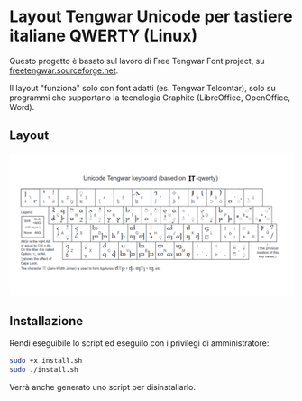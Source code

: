# Layout Tengwar Unicode per tastiere italiane QWERTY (Linux)

Questo progetto è basato sul lavoro di Free Tengwar Font project, su [freetengwar.sourceforge.net](freetengwar.sourceforge.net).

Il layout "funziona" solo con font adatti (es. Tengwar Telcontar), solo su programmi che supportano la tecnologia Graphite (LibreOffice, OpenOffice, Word).

## Layout
![layout](./tengwar-layout.png)

## Installazione

Rendi eseguibile lo script ed eseguilo con i privilegi di amministratore:
```sh
sudo +x install.sh
sudo ./install.sh
```
Verrà anche generato uno script per disinstallarlo.
